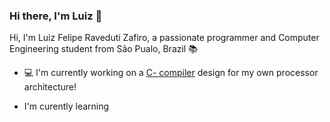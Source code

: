 ### Hi there, I'm Luiz 👋
<!-- Colocar aqui redes sociais, por exp -->

Hi, I'm Luiz Felipe Raveduti Zafiro, a passionate programmer and Computer Engineering student from São Pualo, Brazil 📚

- 💻 I'm currently working on a [C- compiler][compiler_proj] design for my own processor architecture!

- I'm curently learning 

<!--
**LZafiro/LZafiro** is a ✨ _special_ ✨ repository because its `README.md` (this file) appears on your GitHub profile.

Here are some ideas to get you started:

- 🔭 I’m currently working on ...
- 🌱 I’m currently learning ...
- 👯 I’m looking to collaborate on ...
- 🤔 I’m looking for help with ...
- 💬 Ask me about ...
- 📫 How to reach me: ...
- 😄 Pronouns: ...
- ⚡ Fun fact: ...
-->

[compiler_proj]: https://github.com/LZafiro/ECOMP---UNIFESP/tree/master/ECOMP%20-%20Full%20Computer%20Dev.%20Laboratories/C-%20Compiler%20(ZAFx32)